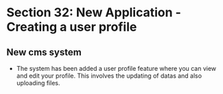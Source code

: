 # Section 32: New Application - Creating a user profile

## New cms system

- The system has been added a user profile feature where you can view and edit your profile. This involves the updating of datas and also uploading files.
